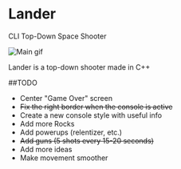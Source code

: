 # Lander
CLI Top-Down Space Shooter

![Main gif](http://i.imgur.com/n7N9KJv.gif)

Lander is a top-down shooter made in C++

##TODO
* Center "Game Over" screen
* ~~Fix the right border when the console is active~~
* Create a new console style with useful info
* Add more Rocks
* Add powerups (relentizer, etc.)
* ~~Add guns (5 shots every 15-20 seconds)~~
* Add more ideas
* Make movement smoother